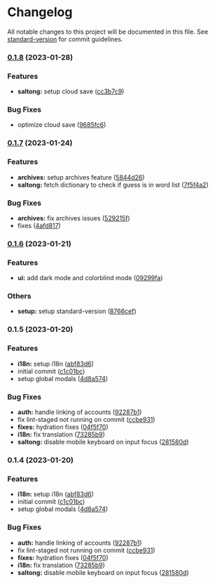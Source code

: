 # Changelog

All notable changes to this project will be documented in this file. See [standard-version](https://github.com/conventional-changelog/standard-version) for commit guidelines.

### [0.1.8](https://github.com/carldegs/saltong-hub/compare/v0.1.7...v0.1.8) (2023-01-28)


### Features

* **saltong:** setup cloud save ([cc3b7c9](https://github.com/carldegs/saltong-hub/commit/cc3b7c94cc2367023624a7f9e035daad27445eb2))


### Bug Fixes

* optimize cloud save ([9685fc6](https://github.com/carldegs/saltong-hub/commit/9685fc637226b82d8bd7784b7d4c13f1946c8619))

### [0.1.7](https://github.com/carldegs/saltong-hub/compare/v0.1.6...v0.1.7) (2023-01-24)


### Features

* **archives:** setup archives feature ([5844d26](https://github.com/carldegs/saltong-hub/commit/5844d263ad03f82e5867b2a4ef4b0cf5871ec26e))
* **saltong:** fetch dictionary to check if guess is in word list ([7f5f4a2](https://github.com/carldegs/saltong-hub/commit/7f5f4a289a68cd71d3c8551901d1395d4b22dbca))


### Bug Fixes

* **archives:** fix archives issues ([529215f](https://github.com/carldegs/saltong-hub/commit/529215ffa0d723cda7c5a6974e06c7d28bd1ab01))
* fixes ([4afd817](https://github.com/carldegs/saltong-hub/commit/4afd81777e2c1a844a42abd8fe3edc498f8dce75))

### [0.1.6](https://github.com/carldegs/saltong-hub/compare/v0.1.5...v0.1.6) (2023-01-21)


### Features

* **ui:** add dark mode and colorblind mode ([09299fa](https://github.com/carldegs/saltong-hub/commit/09299fa1fb4886058b6b3e538cd87591ebe95744))


### Others

* **setup:** setup standard-version ([8766cef](https://github.com/carldegs/saltong-hub/commit/8766cef1e9c4f2beebbbe803f904f7087a65a452))

### 0.1.5 (2023-01-20)


### Features

* **i18n:** setup i18n ([abf83d6](https://github.com/carldegs/saltong-hub/commit/abf83d61d049c71e8a311d80b1f6f482161f8ea5))
* initial commit ([c1c01bc](https://github.com/carldegs/saltong-hub/commit/c1c01bcb1dcd5bf2cba157e92a81cc282eeb2621))
* setup global modals ([4d8a574](https://github.com/carldegs/saltong-hub/commit/4d8a57432298861a7025ac17516f5bb64b05bcdb))


### Bug Fixes

* **auth:** handle linking of accounts ([92287b1](https://github.com/carldegs/saltong-hub/commit/92287b1b8527f30a59c63b6ff2d5e7ac82e65ecb))
* fix lint-staged not running on commit ([ccbe931](https://github.com/carldegs/saltong-hub/commit/ccbe931d608c5469e472aeae64b6091603c74cf7))
* **fixes:** hydration fixes ([04f5f70](https://github.com/carldegs/saltong-hub/commit/04f5f708dcd06876703462326aa825e73cd663e1))
* **i18n:** fix translation ([73285b9](https://github.com/carldegs/saltong-hub/commit/73285b9dfbddb319c062bf0e5dc6095c09d60cee))
* **saltong:** disable mobile keyboard on input focus ([281580d](https://github.com/carldegs/saltong-hub/commit/281580d0de6980ed36e484ff931a354669756d88))

### 0.1.4 (2023-01-20)


### Features

* **i18n:** setup i18n ([abf83d6](https://github.com/carldegs/saltong-hub/commit/abf83d61d049c71e8a311d80b1f6f482161f8ea5))
* initial commit ([c1c01bc](https://github.com/carldegs/saltong-hub/commit/c1c01bcb1dcd5bf2cba157e92a81cc282eeb2621))
* setup global modals ([4d8a574](https://github.com/carldegs/saltong-hub/commit/4d8a57432298861a7025ac17516f5bb64b05bcdb))


### Bug Fixes

* **auth:** handle linking of accounts ([92287b1](https://github.com/carldegs/saltong-hub/commit/92287b1b8527f30a59c63b6ff2d5e7ac82e65ecb))
* fix lint-staged not running on commit ([ccbe931](https://github.com/carldegs/saltong-hub/commit/ccbe931d608c5469e472aeae64b6091603c74cf7))
* **fixes:** hydration fixes ([04f5f70](https://github.com/carldegs/saltong-hub/commit/04f5f708dcd06876703462326aa825e73cd663e1))
* **i18n:** fix translation ([73285b9](https://github.com/carldegs/saltong-hub/commit/73285b9dfbddb319c062bf0e5dc6095c09d60cee))
* **saltong:** disable mobile keyboard on input focus ([281580d](https://github.com/carldegs/saltong-hub/commit/281580d0de6980ed36e484ff931a354669756d88))
